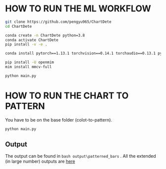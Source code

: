 # HOW TO RUN THE ML WORKFLOW

```bash
git clone https://github.com/pengyu965/ChartDete
cd ChartDete

conda create -n ChartDete python=3.8
conda activate ChartDete
pip install -v -e .

conda install pytorch==1.13.1 torchvision==0.14.1 torchaudio==0.13.1 pytorch-cuda=11.7 -c pytorch -c nvidia

pip install -U openmim
mim install mmcv-full

python main.py
```

# HOW TO RUN THE CHART TO PATTERN

You have to be on the base folder (colot-to-pattern).

```bash
python main.py
```

## Output
The output can be found in ```bash output\patterned_bars``` . All the extended (in large number) outputs are [here](https://drive.google.com/drive/folders/1r9Xx3bHZ-2gxUZbnAmXuFpGfj1CiOdms?usp=sharing)
